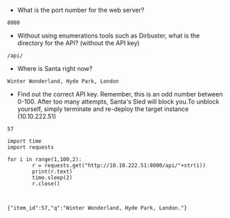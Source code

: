 - What is the port number for the web server?
```
8000
```
- Without using enumerations tools such as Dirbuster, what is the directory for the API?  (without the API key)
```
/api/
```
- Where is Santa right now?
```
Winter Wonderland, Hyde Park, London
```
- Find out the correct API key. Remember, this is an odd number between 0-100. After too many attempts, Santa's Sled will block you.To unblock yourself, simply terminate and re-deploy the target instance (10.10.222.51)
```
57
```
```
import time
import requests

for i in range(1,100,2):
        r = requests.get("http://10.10.222.51:8000/api/"+str(i))
        print(r.text)
        time.sleep(2)
        r.close()



{"item_id":57,"q":"Winter Wonderland, Hyde Park, London."}
```
